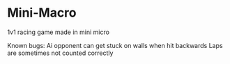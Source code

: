 # Mini-Macro
1v1 racing game made in mini micro

Known bugs:
  Ai opponent can get stuck on walls when hit backwards
  Laps are sometimes not counted correctly

